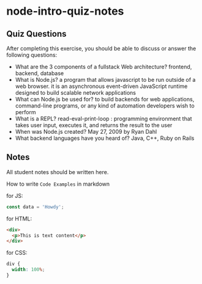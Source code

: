 # node-intro-quiz-notes

## Quiz Questions

After completing this exercise, you should be able to discuss or answer the following questions:

- What are the 3 components of a fullstack Web architecture?
  frontend, backend, database
- What is Node.js?
  a program that allows javascript to be run outside of a web browser. it is an asynchronous event-driven JavaScript runtime designed to build scalable network applications
- What can Node.js be used for?
  to build backends for web applications, command-line programs, or any kind of automation developers wish to perform
- What is a REPL?
  read-eval-print-loop : programming environment that takes user input, executes it, and returns the result to the user
- When was Node.js created?
  May 27, 2009 by Ryan Dahl
- What backend languages have you heard of?
  Java, C++, Ruby on Rails

## Notes

All student notes should be written here.

How to write `Code Examples` in markdown

for JS:

```javascript
const data = 'Howdy';
```

for HTML:

```html
<div>
  <p>This is text content</p>
</div>
```

for CSS:

```css
div {
  width: 100%;
}
```
